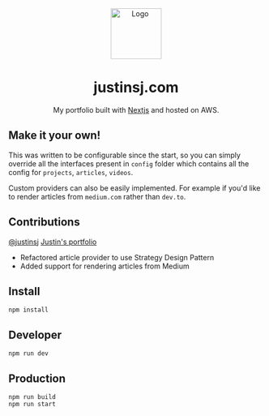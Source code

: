 <div align="center">
  <img alt="Logo" src="https://firebasestorage.googleapis.com/v0/b/portfolio-90f8d.appspot.com/o/github%2Ficon.png?alt=media&token=8baf6233-cb13-4ef1-bb43-f95a78e98eb1" width="100px" />
</div>
<h1 align="center" onclick="window.open("https://justinsj.com","_blank");">
  justinsj.com
</h1>
<p align="center">
  My portfolio built with <a href="https://nextjs.org/" target="_blank">Nextjs</a> and hosted on AWS.
</p>

## Make it your own!

This was written to be configurable since the start, so you can simply override all the interfaces present in `config` folder which contains all the config for `projects`, `articles`, `videos`.

Custom providers can also be easily implemented. For example if you'd like to render articles from `medium.com` rather than `dev.to`.

## Contributions
[@justinsj](https://github.com/justinsj) [Justin's portfolio](https://justinsj.com)
- Refactored article provider to use Strategy Design Pattern
- Added support for rendering articles from Medium

## Install

```
npm install
```

## Developer

```
npm run dev
```

## Production

```
npm run build
npm run start
```
